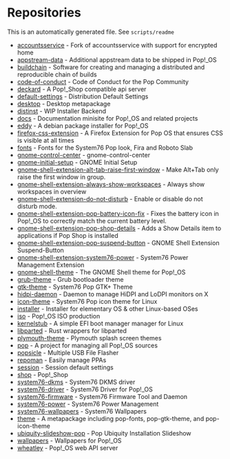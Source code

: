 # Repositories
This is an automatically generated file. See `scripts/readme`

- [accountsservice](https://github.com/pop-os/accountsservice) - Fork of accountsservice with support for encrypted home
- [appstream\-data](https://github.com/pop-os/appstream-data) - Additional appstream data to be shipped in Pop\!\_OS
- [buildchain](https://github.com/pop-os/buildchain) - Software for creating and managing a distributed and reproducible chain of builds
- [code\-of\-conduct](https://github.com/pop-os/code-of-conduct) - Code of Conduct for the Pop Community
- [deckard](https://github.com/pop-os/deckard) - A Pop\!\_Shop compatible api server
- [default\-settings](https://github.com/pop-os/default-settings) - Distribution Default Settings
- [desktop](https://github.com/pop-os/desktop) - Desktop metapackage
- [distinst](https://github.com/pop-os/distinst) - WIP Installer Backend
- [docs](https://github.com/pop-os/docs) - Documentation minisite for Pop\!\_OS and related projects
- [eddy](https://github.com/pop-os/eddy) - A debian package installer for Pop\!\_OS
- [firefox\-css\-extension](https://github.com/pop-os/firefox-css-extension) - A Firefox Extension for Pop OS that ensures CSS is visible at all times
- [fonts](https://github.com/pop-os/fonts) - Fonts for the System76 Pop look, Fira and Roboto Slab
- [gnome\-control\-center](https://github.com/pop-os/gnome-control-center) - gnome\-control\-center
- [gnome\-initial\-setup](https://github.com/pop-os/gnome-initial-setup) - GNOME Initial Setup
- [gnome\-shell\-extension\-alt\-tab\-raise\-first\-window](https://github.com/pop-os/gnome-shell-extension-alt-tab-raise-first-window) - Make Alt\+Tab only raise the first window in group\.
- [gnome\-shell\-extension\-always\-show\-workspaces](https://github.com/pop-os/gnome-shell-extension-always-show-workspaces) - Always show workspaces in overview
- [gnome\-shell\-extension\-do\-not\-disturb](https://github.com/pop-os/gnome-shell-extension-do-not-disturb) - Enable or disable do not disturb mode\.
- [gnome\-shell\-extension\-pop\-battery\-icon\-fix](https://github.com/pop-os/gnome-shell-extension-pop-battery-icon-fix) - Fixes the battery icon in Pop\!\_OS to correctly match the current battery level\.
- [gnome\-shell\-extension\-pop\-shop\-details](https://github.com/pop-os/gnome-shell-extension-pop-shop-details) - Adds a Show Details item to applications if Pop Shop is installed
- [gnome\-shell\-extension\-pop\-suspend\-button](https://github.com/pop-os/gnome-shell-extension-pop-suspend-button) - GNOME Shell Extension Suspend\-Button
- [gnome\-shell\-extension\-system76\-power](https://github.com/pop-os/gnome-shell-extension-system76-power) - System76 Power Management Extension
- [gnome\-shell\-theme](https://github.com/pop-os/gnome-shell-theme) - The GNOME Shell theme for Pop\!\_OS
- [grub\-theme](https://github.com/pop-os/grub-theme) - Grub bootloader theme
- [gtk\-theme](https://github.com/pop-os/gtk-theme) - System76 Pop GTK\+ Theme
- [hidpi\-daemon](https://github.com/pop-os/hidpi-daemon) - Daemon to manage HiDPI and LoDPI monitors on X
- [icon\-theme](https://github.com/pop-os/icon-theme) - System76 Pop icon theme for Linux
- [installer](https://github.com/pop-os/installer) - Installer for elementary OS & other Linux\-based OSes
- [iso](https://github.com/pop-os/iso) - Pop\!\_OS ISO production
- [kernelstub](https://github.com/pop-os/kernelstub) - A simple EFI boot manager manager for Linux
- [libparted](https://github.com/pop-os/libparted) - Rust wrappers for libparted
- [plymouth\-theme](https://github.com/pop-os/plymouth-theme) - Plymouth splash screen themes
- [pop](https://github.com/pop-os/pop) - A project for managing all Pop\!\_OS sources
- [popsicle](https://github.com/pop-os/popsicle) - Multiple USB File Flasher
- [repoman](https://github.com/pop-os/repoman) - Easily manage PPAs
- [session](https://github.com/pop-os/session) - Session default settings
- [shop](https://github.com/pop-os/shop) - Pop\!\_Shop
- [system76\-dkms](https://github.com/pop-os/system76-dkms) - System76 DKMS driver
- [system76\-driver](https://github.com/pop-os/system76-driver) - System76 Driver for Pop\!\_OS
- [system76\-firmware](https://github.com/pop-os/system76-firmware) - System76 Firmware Tool and Daemon
- [system76\-power](https://github.com/pop-os/system76-power) - System76 Power Management
- [system76\-wallpapers](https://github.com/pop-os/system76-wallpapers) - System76 Wallpapers
- [theme](https://github.com/pop-os/theme) - A metapackage including pop\-fonts, pop\-gtk\-theme, and pop\-icon\-theme
- [ubiquity\-slideshow\-pop](https://github.com/pop-os/ubiquity-slideshow-pop) - Pop Ubiquity Installation Slideshow
- [wallpapers](https://github.com/pop-os/wallpapers) - Wallpapers for Pop\!\_OS
- [wheatley](https://github.com/pop-os/wheatley) - Pop\!\_OS web API server
